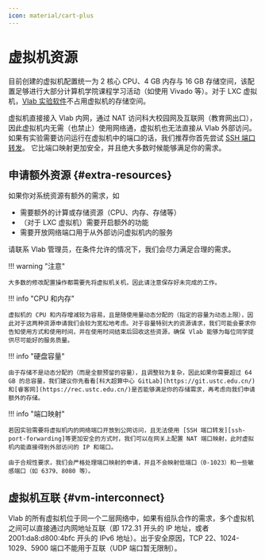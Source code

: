 ```yaml
---
icon: material/cart-plus
---
```


# 虚拟机资源

目前创建的虚拟机配置统一为 2 核心 CPU、4 GB 内存与 16 GB 存储空间，该配置足够进行大部分计算机学院课程学习活动（如使用 Vivado 等）。对于 LXC 虚拟机，[Vlab 实验软件](images.md#vlab-software)不占用虚拟机的存储空间。

虚拟机直接接入 Vlab 内网，通过 NAT 访问科大校园网及互联网（教育网出口），因此虚拟机内无需（也禁止）使用网络通，虚拟机也无法直接从 Vlab 外部访问。
如果有实验需要访问运行在虚拟机中的端口的话，我们推荐你首先尝试 [SSH 端口转发][ssh-port-forwarding]。
它比端口映射更加安全，并且绝大多数时候能够满足你的需求。

  [ssh-port-forwarding]: https://201.ustclug.org/dev/ssh/#port-forwarding

## 申请额外资源 {#extra-resources}

如果你对系统资源有额外的需求，如

- 需要额外的计算或存储资源（CPU、内存、存储等）
- （对于 LXC 虚拟机）需要开启额外的功能
- 需要开放网络端口用于从外部访问虚拟机内的服务

请联系 Vlab 管理员，在条件允许的情况下，我们会尽力满足合理的需求。

!!! warning "注意"

    大多数的修改配置操作都需要先将虚拟机关机，因此请注意保存好未完成的工作。

!!! info "CPU 和内存"

    虚拟机的 CPU 和内存增减较为容易，且是随使用量动态分配的（指定的容量为动态上限），因此对于这两种资源申请我们会较为宽松地考虑。对于容量特别大的资源请求，我们可能会要求你告知使用方式和使用时间，并在使用时间结束后回收这些资源，确保 Vlab 能够为每位同学提供尽可能好的服务质量。

!!! info "硬盘容量"

    由于存储不是动态分配的（而是全额预留的容量），且调整较为复杂，因此如果你需要超过 64 GB 的总容量，我们建议你先看看[科大超算中心 GitLab](https://git.ustc.edu.cn/) 和[睿客网](https://rec.ustc.edu.cn/)是否能够满足你的存储需求，再考虑向我们申请额外的存储。

!!! info "端口映射"

    若因实验需要将虚拟机内的网络端口开放到公网访问，且无法使用 [SSH 端口转发][ssh-port-forwarding]等更加安全的方式时，我们可以在网关上配置 NAT 端口映射，此时虚拟机内能直接得到外部访问的 IP 和端口。

    由于合规性要求，我们会严格处理端口映射的申请，并且不会映射低端口（0-1023）和一些敏感端口（如 6379、8080 等）。

## 虚拟机互联 {#vm-interconnect}

Vlab 的所有虚拟机位于同一个二层网络中，如果有组队合作的需求，多个虚拟机之间可以直接通过内网地址互联（即 172.31 开头的 IP 地址，或者 2001:da8:d800:4bfc 开头的 IPv6 地址）。出于安全原因，TCP 22、1024-1029、5900 端口不能用于互联（UDP 端口暂无限制）。
